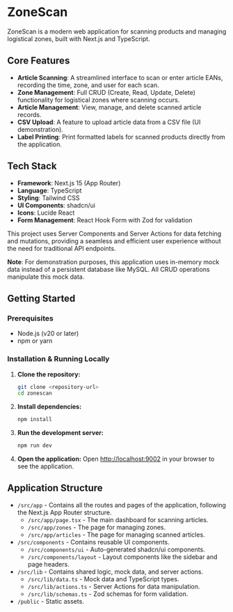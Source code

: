 # ZoneScan

ZoneScan is a modern web application for scanning products and managing logistical zones, built with Next.js and TypeScript.

## Core Features

- **Article Scanning**: A streamlined interface to scan or enter article EANs, recording the time, zone, and user for each scan.
- **Zone Management**: Full CRUD (Create, Read, Update, Delete) functionality for logistical zones where scanning occurs.
- **Article Management**: View, manage, and delete scanned article records.
- **CSV Upload**: A feature to upload article data from a CSV file (UI demonstration).
- **Label Printing**: Print formatted labels for scanned products directly from the application.

## Tech Stack

- **Framework**: Next.js 15 (App Router)
- **Language**: TypeScript
- **Styling**: Tailwind CSS
- **UI Components**: shadcn/ui
- **Icons**: Lucide React
- **Form Management**: React Hook Form with Zod for validation

This project uses Server Components and Server Actions for data fetching and mutations, providing a seamless and efficient user experience without the need for traditional API endpoints.

**Note**: For demonstration purposes, this application uses in-memory mock data instead of a persistent database like MySQL. All CRUD operations manipulate this mock data.

## Getting Started

### Prerequisites

- Node.js (v20 or later)
- npm or yarn

### Installation & Running Locally

1.  **Clone the repository:**
    ```bash
    git clone <repository-url>
    cd zonescan
    ```

2.  **Install dependencies:**
    ```bash
    npm install
    ```

3.  **Run the development server:**
    ```bash
    npm run dev
    ```

4.  **Open the application:**
    Open [http://localhost:9002](http://localhost:9002) in your browser to see the application.

## Application Structure

-   `/src/app` - Contains all the routes and pages of the application, following the Next.js App Router structure.
    -   `/src/app/page.tsx` - The main dashboard for scanning articles.
    -   `/src/app/zones` - The page for managing zones.
    -   `/src/app/articles` - The page for managing scanned articles.
-   `/src/components` - Contains reusable UI components.
    -   `/src/components/ui` - Auto-generated shadcn/ui components.
    -   `/src/components/layout` - Layout components like the sidebar and page headers.
-   `/src/lib` - Contains shared logic, mock data, and server actions.
    -   `/src/lib/data.ts` - Mock data and TypeScript types.
    -   `/src/lib/actions.ts` - Server Actions for data manipulation.
    -   `/src/lib/schemas.ts` - Zod schemas for form validation.
-   `/public` - Static assets.

